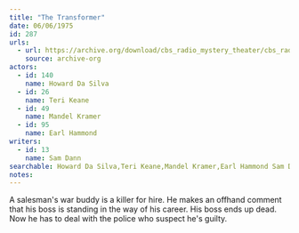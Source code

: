 ```yaml
---
title: "The Transformer"
date: 06/06/1975
id: 287
urls: 
  - url: https://archive.org/download/cbs_radio_mystery_theater/cbs_radio_mystery_theater-0251-0300.zip/cbs_radio_mystery_theater-0251-0300%2Fcbsrmt_0287_the_transformer.mp3
    source: archive-org
actors:  
  - id: 140
    name: Howard Da Silva  
  - id: 26
    name: Teri Keane  
  - id: 49
    name: Mandel Kramer  
  - id: 95
    name: Earl Hammond
writers:  
  - id: 13
    name: Sam Dann
searchable: Howard Da Silva,Teri Keane,Mandel Kramer,Earl Hammond Sam Dann
notes:  
---
```

A salesman's war buddy is a killer for hire. He makes an offhand comment that his boss is standing in the way of his career. His boss ends up dead. Now he has to deal with the police who suspect he's guilty.